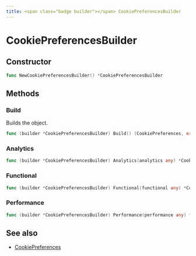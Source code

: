 ```yaml
---
title: <span class="badge builder"></span> CookiePreferencesBuilder
---
```

# <span class="badge builder"></span> CookiePreferencesBuilder

## Constructor

```go
func NewCookiePreferencesBuilder() *CookiePreferencesBuilder
```
## Methods

### <span class="badge object-method"></span> Build

Builds the object.

```go
func (builder *CookiePreferencesBuilder) Build() (CookiePreferences, error)
```

### <span class="badge object-method"></span> Analytics

```go
func (builder *CookiePreferencesBuilder) Analytics(analytics any) *CookiePreferencesBuilder
```

### <span class="badge object-method"></span> Functional

```go
func (builder *CookiePreferencesBuilder) Functional(functional any) *CookiePreferencesBuilder
```

### <span class="badge object-method"></span> Performance

```go
func (builder *CookiePreferencesBuilder) Performance(performance any) *CookiePreferencesBuilder
```

## See also

 * <span class="badge object-type-struct"></span> [CookiePreferences](./object-CookiePreferences.md)
